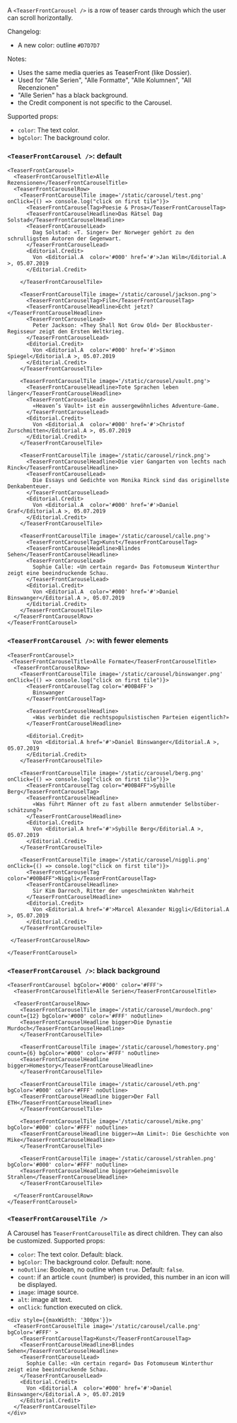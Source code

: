 A `<TeaserFrontCarousel />` is a row of teaser cards through which the user can scroll horizontally.

Changelog:
- A new color: outline `#D7D7D7`

Notes:
- Uses the same media queries as TeaserFront (like Dossier).
- Used for "Alle Serien", "Alle Formatte", "Alle Kolumnen", "All Recenzionen"
- "Alle Serien" has a black background.
- the Credit component is not specific to the Carousel.


Supported props:
- `color`: The text color.
- `bgColor`: The background color.


### `<TeaserFrontCarousel />`: default

```react|responsive
<TeaserFrontCarousel>
  <TeaserFrontCarouselTitle>Alle Rezensionen</TeaserFrontCarouselTitle>
  <TeaserFrontCarouselRow>
    <TeaserFrontCarouselTile image='/static/carousel/test.png' onClick={() => console.log("click on first tile")}>
      <TeaserFrontCarouselTag>Poesie & Prosa</TeaserFrontCarouselTag>
      <TeaserFrontCarouselHeadline>Das Rätsel Dag Solstad</TeaserFrontCarouselHeadline>
      <TeaserFrontCarouselLead>
        Dag Solstad: «T. Singer» Der Norweger gehört zu den schrulligsten Autoren der Gegenwart.
      </TeaserFrontCarouselLead>
      <Editorial.Credit>
        Von <Editorial.A  color='#000' href='#'>Jan Wilm</Editorial.A >, 05.07.2019
      </Editorial.Credit>

    </TeaserFrontCarouselTile>

    <TeaserFrontCarouselTile image='/static/carousel/jackson.png'>
      <TeaserFrontCarouselTag>Film</TeaserFrontCarouselTag>
      <TeaserFrontCarouselHeadline>Echt jetzt?</TeaserFrontCarouselHeadline>
      <TeaserFrontCarouselLead>
        Peter Jackson: «They Shall Not Grow Old» Der Blockbuster-Regisseur zeigt den Ersten Weltkrieg.
      </TeaserFrontCarouselLead>
      <Editorial.Credit>
        Von <Editorial.A  color='#000' href='#'>Simon Spiegel</Editorial.A >, 05.07.2019
      </Editorial.Credit>
    </TeaserFrontCarouselTile>

    <TeaserFrontCarouselTile image='/static/carousel/vault.png'>
      <TeaserFrontCarouselHeadline>Tote Sprachen leben länger</TeaserFrontCarouselHeadline>
      <TeaserFrontCarouselLead>
        «Heaven’s Vault» ist ein aussergewöhnliches Adventure-Game.
      </TeaserFrontCarouselLead>
      <Editorial.Credit>
        Von <Editorial.A  color='#000' href='#'>Christof Zurschmitten</Editorial.A >, 05.07.2019
      </Editorial.Credit>
    </TeaserFrontCarouselTile>

    <TeaserFrontCarouselTile image='/static/carousel/rinck.png'>
      <TeaserFrontCarouselHeadline>Die vier Gangarten von lechts nach Rinck</TeaserFrontCarouselHeadline>
      <TeaserFrontCarouselLead>
        Die Essays und Gedichte von Monika Rinck sind das originellste Denkabenteuer.
      </TeaserFrontCarouselLead>
      <Editorial.Credit>
        Von <Editorial.A  color='#000' href='#'>Daniel Graf</Editorial.A >, 05.07.2019
      </Editorial.Credit>
    </TeaserFrontCarouselTile>

    <TeaserFrontCarouselTile image='/static/carousel/calle.png'>
      <TeaserFrontCarouselTag>Kunst</TeaserFrontCarouselTag>
      <TeaserFrontCarouselHeadline>Blindes Sehen</TeaserFrontCarouselHeadline>
      <TeaserFrontCarouselLead>
        Sophie Calle: «Un certain regard» Das Fotomuseum Winterthur zeigt eine beeindruckende Schau.
      </TeaserFrontCarouselLead>
      <Editorial.Credit>
        Von <Editorial.A  color='#000' href='#'>Daniel Binswanger</Editorial.A >, 05.07.2019
      </Editorial.Credit>
    </TeaserFrontCarouselTile>
  </TeaserFrontCarouselRow>
</TeaserFrontCarousel>
```
### `<TeaserFrontCarousel />`: with fewer elements


```react
<TeaserFrontCarousel>
 <TeaserFrontCarouselTitle>Alle Formate</TeaserFrontCarouselTitle>
  <TeaserFrontCarouselRow>
    <TeaserFrontCarouselTile image='/static/carousel/binswanger.png' onClick={() => console.log("click on first tile")}>
      <TeaserFrontCarouselTag color='#00B4FF'>
        Binswanger
      </TeaserFrontCarouselTag>

      <TeaserFrontCarouselHeadline>
        «Was verbindet die rechtspopulsistischen Parteien eigentlich?»
      </TeaserFrontCarouselHeadline>

      <Editorial.Credit>
        Von <Editorial.A href='#'>Daniel Binswanger</Editorial.A >, 05.07.2019
      </Editorial.Credit>
    </TeaserFrontCarouselTile>

    <TeaserFrontCarouselTile image='/static/carousel/berg.png' onClick={() => console.log("click on first tile")}>
      <TeaserFrontCarouselTag color="#00B4FF">Sybille Berg</TeaserFrontCarouselTag>
      <TeaserFrontCarouselHeadline>
        «Was führt Männer oft zu fast albern anmutender Selbstüber-schätzung?»
      </TeaserFrontCarouselHeadline>
      <Editorial.Credit>
        Von <Editorial.A href='#'>Sybille Berg</Editorial.A >, 05.07.2019
      </Editorial.Credit>
    </TeaserFrontCarouselTile>

    <TeaserFrontCarouselTile image='/static/carousel/niggli.png' onClick={() => console.log("click on first tile")}>
      <TeaserFrontCarouselTag color="#00B4FF">Niggli</TeaserFrontCarouselTag>
      <TeaserFrontCarouselHeadline>
        Sir Kim Darroch, Ritter der ungeschminkten Wahrheit
      </TeaserFrontCarouselHeadline>
      <Editorial.Credit>
        Von <Editorial.A href='#'>Marcel Alexander Niggli</Editorial.A >, 05.07.2019
      </Editorial.Credit>
    </TeaserFrontCarouselTile>

 </TeaserFrontCarouselRow>

</TeaserFrontCarousel>
```


### `<TeaserFrontCarousel />`: black background

```react
<TeaserFrontCarousel bgColor='#000' color='#FFF'>
  <TeaserFrontCarouselTitle>Alle Serien</TeaserFrontCarouselTitle>

  <TeaserFrontCarouselRow>
    <TeaserFrontCarouselTile image='/static/carousel/murdoch.png' count={12} bgColor='#000' color='#FFF' noOutline>
    <TeaserFrontCarouselHeadline bigger>Die Dynastie Murdoch</TeaserFrontCarouselHeadline>
    </TeaserFrontCarouselTile>

    <TeaserFrontCarouselTile image='/static/carousel/homestory.png' count={6} bgColor='#000' color='#FFF' noOutline>
    <TeaserFrontCarouselHeadline bigger>Homestory</TeaserFrontCarouselHeadline>
    </TeaserFrontCarouselTile>

    <TeaserFrontCarouselTile image='/static/carousel/eth.png' bgColor='#000' color='#FFF' noOutline>
    <TeaserFrontCarouselHeadline bigger>Der Fall ETH</TeaserFrontCarouselHeadline>
    </TeaserFrontCarouselTile>

    <TeaserFrontCarouselTile image='/static/carousel/mike.png' bgColor='#000' color='#FFF' noOutline>
    <TeaserFrontCarouselHeadline bigger>«Am Limit»: Die Geschichte von Mike</TeaserFrontCarouselHeadline>
    </TeaserFrontCarouselTile>

    <TeaserFrontCarouselTile image='/static/carousel/strahlen.png' bgColor='#000' color='#FFF' noOutline>
    <TeaserFrontCarouselHeadline bigger>Geheimnisvolle Strahlen</TeaserFrontCarouselHeadline>
    </TeaserFrontCarouselTile>

  </TeaserFrontCarouselRow>
</TeaserFrontCarousel>
```

### `<TeaserFrontCarouselTile />`

A Carousel has `TeaserFrontCarouselTile` as direct children. They can also be customized.
Supported props:
- `color`: The text color. Default: black.
- `bgColor`: The background color. Default: none.
- `noOutline`: Boolean, no outline when `true`. Default: `false`.
- `count`: if an article `count` (number) is provided, this number in an icon will be displayed.
- `image`: image source.
- `alt`: image alt text.
- `onClick`: function executed on click.


```react
<div style={{maxWidth: '300px'}}>
  <TeaserFrontCarouselTile image='/static/carousel/calle.png' bgColor='#FFF' >
    <TeaserFrontCarouselTag>Kunst</TeaserFrontCarouselTag>
    <TeaserFrontCarouselHeadline>Blindes Sehen</TeaserFrontCarouselHeadline>
    <TeaserFrontCarouselLead>
      Sophie Calle: «Un certain regard» Das Fotomuseum Winterthur zeigt eine beeindruckende Schau.
    </TeaserFrontCarouselLead>
    <Editorial.Credit>
      Von <Editorial.A  color='#000' href='#'>Daniel Binswanger</Editorial.A >, 05.07.2019
    </Editorial.Credit>
  </TeaserFrontCarouselTile>
</div>
```